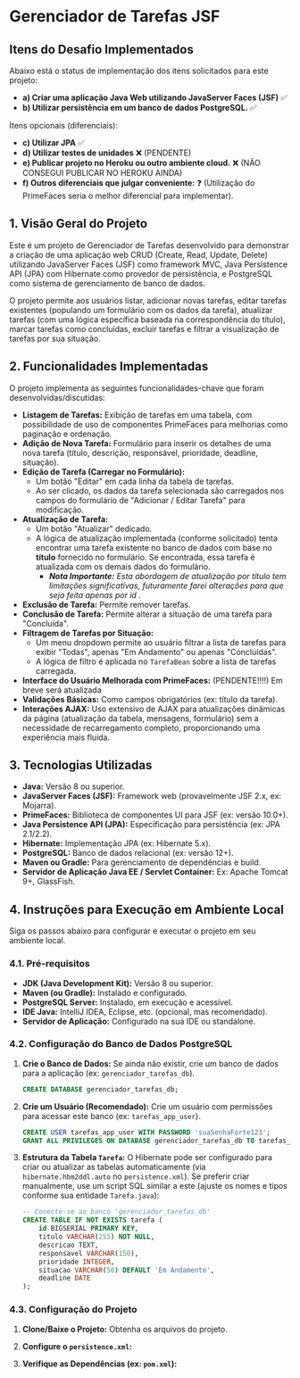 # Gerenciador de Tarefas JSF


## Itens do Desafio Implementados

Abaixo está o status de implementação dos itens solicitados para este projeto:

* **a) Criar uma aplicação Java Web utilizando JavaServer Faces (JSF)** ✅
* **b) Utilizar persistência em um banco de dados PostgreSQL.** ✅

Itens opcionais (diferenciais):

* **c) Utilizar JPA** ✅
* **d) Utilizar testes de unidades** ❌ (PENDENTE)
* **e) Publicar projeto no Heroku ou outro ambiente cloud.** ❌ (NÃO CONSEGUI PUBLICAR NO HEROKU AINDA)
* **f) Outros diferenciais que julgar conveniente:** ❓ (Utilização do PrimeFaces seria o melhor diferencial para implementar).


## 1. Visão Geral do Projeto

Este é um projeto de Gerenciador de Tarefas desenvolvido para demonstrar a criação de uma aplicação web CRUD (Create, Read, Update, Delete) utilizando JavaServer Faces (JSF) como framework MVC, Java Persistence API (JPA) com Hibernate como provedor de persistência, e PostgreSQL como sistema de gerenciamento de banco de dados.

O projeto permite aos usuários listar, adicionar novas tarefas, editar tarefas existentes (populando um formulário com os dados da tarefa), atualizar tarefas (com uma lógica específica baseada na correspondência do título), marcar tarefas como concluídas, excluir tarefas e filtrar a visualização de tarefas por sua situação.

## 2. Funcionalidades Implementadas

O projeto implementa as seguintes funcionalidades-chave que foram desenvolvidas/discutidas:

* **Listagem de Tarefas:** Exibição de tarefas em uma tabela, com possibilidade de uso de componentes PrimeFaces para melhorias como paginação e ordenação.
* **Adição de Nova Tarefa:** Formulário para inserir os detalhes de uma nova tarefa (título, descrição, responsável, prioridade, deadline, situação).
* **Edição de Tarefa (Carregar no Formulário):**
    * Um botão "Editar" em cada linha da tabela de tarefas.
    * Ao ser clicado, os dados da tarefa selecionada são carregados nos campos do formulário de "Adicionar / Editar Tarefa" para modificação.
* **Atualização de Tarefa:**
    * Um botão "Atualizar" dedicado.
    * A lógica de atualização implementada (conforme solicitado) tenta encontrar uma tarefa existente no banco de dados com base no **título** fornecido no formulário. Se encontrada, essa tarefa é atualizada com os demais dados do formulário.
        * _**Nota Importante:** Esta abordagem de atualização por título tem limitações significativas, futuramente farei alterações para que seja feita apenas por id ._
* **Exclusão de Tarefa:** Permite remover tarefas.
* **Conclusão de Tarefa:** Permite alterar a situação de uma tarefa para "Concluída".
* **Filtragem de Tarefas por Situação:**
    * Um menu dropdown permite ao usuário filtrar a lista de tarefas para exibir "Todas", apenas "Em Andamento" ou apenas "Concluídas".
    * A lógica de filtro é aplicada no `TarefaBean` sobre a lista de tarefas carregada.
* **Interface do Usuário Melhorada com PrimeFaces:**      (PENDENTE!!!!)
    Em breve será atualizada
* **Validações Básicas:** Como campos obrigatórios (ex: título da tarefa).
* **Interações AJAX:** Uso extensivo de AJAX para atualizações dinâmicas da página (atualização da tabela, mensagens, formulário) sem a necessidade de recarregamento completo, proporcionando uma experiência mais fluida.

## 3. Tecnologias Utilizadas

* **Java:** Versão 8 ou superior.
* **JavaServer Faces (JSF):** Framework web (provavelmente JSF 2.x, ex: Mojarra).
* **PrimeFaces:** Biblioteca de componentes UI para JSF (ex: versão 10.0+).
* **Java Persistence API (JPA):** Especificação para persistência (ex: JPA 2.1/2.2).
* **Hibernate:** Implementação JPA (ex: Hibernate 5.x).
* **PostgreSQL:** Banco de dados relacional (ex: versão 12+).
* **Maven ou Gradle:** Para gerenciamento de dependências e build.
* **Servidor de Aplicação Java EE / Servlet Container:** Ex: Apache Tomcat 9+, GlassFish.

## 4. Instruções para Execução em Ambiente Local

Siga os passos abaixo para configurar e executar o projeto em seu ambiente local.

### 4.1. Pré-requisitos

* **JDK (Java Development Kit):** Versão 8 ou superior.
* **Maven (ou Gradle):** Instalado e configurado.
* **PostgreSQL Server:** Instalado, em execução e acessível.
* **IDE Java:** IntelliJ IDEA, Eclipse, etc. (opcional, mas recomendado).
* **Servidor de Aplicação:** Configurado na sua IDE ou standalone.

### 4.2. Configuração do Banco de Dados PostgreSQL

1.  **Crie o Banco de Dados:**
    Se ainda não existir, crie um banco de dados para a aplicação (ex: `gerenciador_tarefas_db`).
    ```sql
    CREATE DATABASE gerenciador_tarefas_db;
    ```
2.  **Crie um Usuário (Recomendado):**
    Crie um usuário com permissões para acessar este banco (ex: `tarefas_app_user`).
    ```sql
    CREATE USER tarefas_app_user WITH PASSWORD 'suaSenhaForte123';
    GRANT ALL PRIVILEGES ON DATABASE gerenciador_tarefas_db TO tarefas_app_user;
    ```
3.  **Estrutura da Tabela `Tarefa`:**
    O Hibernate pode ser configurado para criar ou atualizar as tabelas automaticamente (via `hibernate.hbm2ddl.auto` no `persistence.xml`). Se preferir criar manualmente, use um script SQL similar a este (ajuste os nomes e tipos conforme sua entidade `Tarefa.java`):
    ```sql
    -- Conecte-se ao banco 'gerenciador_tarefas_db'
    CREATE TABLE IF NOT EXISTS tarefa (
        id BIGSERIAL PRIMARY KEY,
        titulo VARCHAR(255) NOT NULL,
        descricao TEXT,
        responsavel VARCHAR(150),
        prioridade INTEGER,
        situacao VARCHAR(50) DEFAULT 'Em Andamento',
        deadline DATE
    );
    ```

### 4.3. Configuração do Projeto

1.  **Clone/Baixe o Projeto:**
    Obtenha os arquivos do projeto.

2.  **Configure o `persistence.xml`:**

3.  **Verifique as Dependências (ex: `pom.xml`):**


